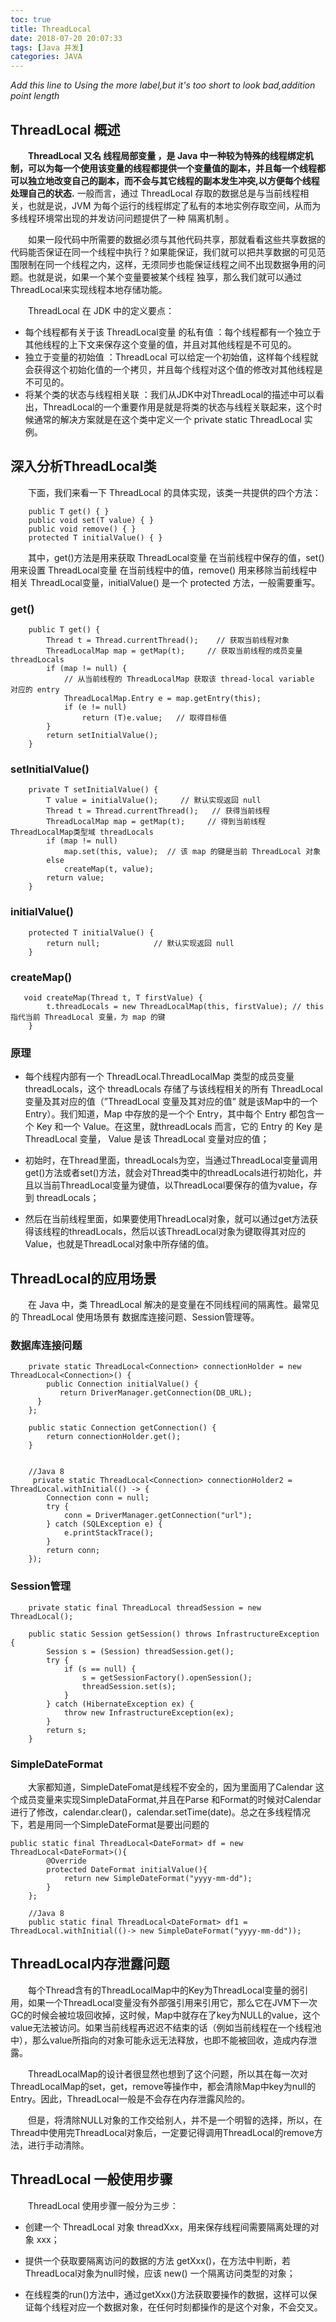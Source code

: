```yaml
---
toc: true
title: ThreadLocal
date: 2018-07-20 20:07:33
tags: [Java 并发]
categories: JAVA
---
```

*Add this line to Using the more label,but it's too short to look bad,addition point length*
<!--more--> 

## ThreadLocal 概述
　　**ThreadLocal 又名 线程局部变量 ，是 Java 中一种较为特殊的线程绑定机制，可以为每一个使用该变量的线程都提供一个变量值的副本，并且每一个线程都可以独立地改变自己的副本，而不会与其它线程的副本发生冲突,以方便每个线程处理自己的状态.** 一般而言，通过 ThreadLocal 存取的数据总是与当前线程相关，也就是说，JVM 为每个运行的线程绑定了私有的本地实例存取空间，从而为多线程环境常出现的并发访问问题提供了一种 隔离机制 。

　　如果一段代码中所需要的数据必须与其他代码共享，那就看看这些共享数据的代码能否保证在同一个线程中执行？如果能保证，我们就可以把共享数据的可见范围限制在同一个线程之内，这样，无须同步也能保证线程之间不出现数据争用的问题。也就是说，如果一个某个变量要被某个线程 独享，那么我们就可以通过ThreadLocal来实现线程本地存储功能。

　　ThreadLocal 在 JDK 中的定义要点：
* 每个线程都有关于该 ThreadLocal变量 的私有值 ：每个线程都有一个独立于其他线程的上下文来保存这个变量的值，并且对其他线程是不可见的。
* 独立于变量的初始值 ：ThreadLocal 可以给定一个初始值，这样每个线程就会获得这个初始化值的一个拷贝，并且每个线程对这个值的修改对其他线程是不可见的。
* 将某个类的状态与线程相关联 ：我们从JDK中对ThreadLocal的描述中可以看出，ThreadLocal的一个重要作用是就是将类的状态与线程关联起来，这个时候通常的解决方案就是在这个类中定义一个 private static ThreadLocal 实例。

  
## 深入分析ThreadLocal类   

　　下面，我们来看一下 ThreadLocal 的具体实现，该类一共提供的四个方法：

````
    public T get() { }
    public void set(T value) { }
    public void remove() { }
    protected T initialValue() { }
````

　　其中，get()方法是用来获取 ThreadLocal变量 在当前线程中保存的值，set() 用来设置 ThreadLocal变量 在当前线程中的值，remove() 用来移除当前线程中相关 ThreadLocal变量，initialValue() 是一个 protected 方法，一般需要重写。

### get()

````
    public T get() {
        Thread t = Thread.currentThread();    // 获取当前线程对象
        ThreadLocalMap map = getMap(t);     // 获取当前线程的成员变量 threadLocals
        if (map != null) {
            // 从当前线程的 ThreadLocalMap 获取该 thread-local variable 对应的 entry
            ThreadLocalMap.Entry e = map.getEntry(this);    
            if (e != null)      
                return (T)e.value;   // 取得目标值
        }
        return setInitialValue();  
    }
````    

### setInitialValue()

````
    private T setInitialValue() {
        T value = initialValue();     // 默认实现返回 null
        Thread t = Thread.currentThread();   // 获得当前线程
        ThreadLocalMap map = getMap(t);     // 得到当前线程 ThreadLocalMap类型域 threadLocals
        if (map != null)
            map.set(this, value);  // 该 map 的键是当前 ThreadLocal 对象
        else
            createMap(t, value);   
        return value;
    }
````

###  initialValue()

````
    protected T initialValue() {
        return null;            // 默认实现返回 null
    }
````

###  createMap()

````
   void createMap(Thread t, T firstValue) {
        t.threadLocals = new ThreadLocalMap(this, firstValue); // this 指代当前 ThreadLocal 变量，为 map 的键  
    }
````

###  原理
* 每个线程内部有一个 ThreadLocal.ThreadLocalMap 类型的成员变量 threadLocals，这个 threadLocals 存储了与该线程相关的所有 ThreadLocal 变量及其对应的值（”ThreadLocal 变量及其对应的值” 就是该Map中的一个 Entry）。我们知道，Map 中存放的是一个个 Entry，其中每个 Entry 都包含一个 Key 和一个 Value。在这里，就threadLocals 而言，它的 Entry 的 Key 是 ThreadLocal 变量， Value 是该 ThreadLocal 变量对应的值；

* 初始时，在Thread里面，threadLocals为空，当通过ThreadLocal变量调用get()方法或者set()方法，就会对Thread类中的threadLocals进行初始化，并且以当前ThreadLocal变量为键值，以ThreadLocal要保存的值为value，存到 threadLocals；

* 然后在当前线程里面，如果要使用ThreadLocal对象，就可以通过get方法获得该线程的threadLocals，然后以该ThreadLocal对象为键取得其对应的 Value，也就是ThreadLocal对象中所存储的值。

## ThreadLocal的应用场景
　　在 Java 中，类 ThreadLocal 解决的是变量在不同线程间的隔离性。最常见的 ThreadLocal 使用场景有 数据库连接问题、Session管理等。

### 数据库连接问题

````
    private static ThreadLocal<Connection> connectionHolder = new ThreadLocal<Connection>() {
        public Connection initialValue() {
           return DriverManager.getConnection(DB_URL);
      }
    };

    public static Connection getConnection() {
        return connectionHolder.get();
    }


	//Java 8
	 private static ThreadLocal<Connection> connectionHolder2 = ThreadLocal.withInitial(() -> {
        Connection conn = null;
        try {
            conn = DriverManager.getConnection("url");
        } catch (SQLException e) {
            e.printStackTrace();
        }
        return conn;
    });
````

###  Session管理

````
    private static final ThreadLocal threadSession = new ThreadLocal();

    public static Session getSession() throws InfrastructureException {
        Session s = (Session) threadSession.get();
        try {
            if (s == null) {
                s = getSessionFactory().openSession();
                threadSession.set(s);
            }
        } catch (HibernateException ex) {
            throw new InfrastructureException(ex);
        }
        return s;
    }    
````
### SimpleDateFormat
　　大家都知道，SimpleDateFomat是线程不安全的，因为里面用了Calendar 这个成员变量来实现SimpleDataFormat,并且在Parse 和Format的时候对Calendar 进行了修改，calendar.clear()，calendar.setTime(date)。总之在多线程情况下，若是用同一个SimpleDateFormat是要出问题的
````
public static final ThreadLocal<DateFormat> df = new ThreadLocal<DateFormat>(){
        @Override
        protected DateFormat initialValue(){
            return new SimpleDateFormat("yyyy-mm-dd");
        }
    };

	//Java 8
    public static final ThreadLocal<DateFormat> df1 = ThreadLocal.withInitial(()-> new SimpleDateFormat("yyyy-mm-dd"));

````

## ThreadLocal内存泄露问题
　　每个Thread含有的ThreadLocalMap中的Key为ThreadLocal变量的弱引用，如果一个ThreadLocal变量没有外部强引用来引用它，那么它在JVM下一次GC的时候会被垃圾回收掉，这时候，Map中就存在了key为NULL的value，这个value无法被访问。如果当前线程再迟迟不结束的话（例如当前线程在一个线程池中），那么value所指向的对象可能永远无法释放，也即不能被回收，造成内存泄露。

　　ThreadLocalMap的设计者很显然也想到了这个问题，所以其在每一次对ThreadLocalMap的set，get，remove等操作中，都会清除Map中key为null的Entry。因此，ThreadLocal一般是不会存在内存泄露风险的。

　　但是，将清除NULL对象的工作交给别人，并不是一个明智的选择，所以，在Thread中使用完ThreadLocal对象后，一定要记得调用ThreadLocal的remove方法，进行手动清除。

## ThreadLocal 一般使用步骤
　　ThreadLocal 使用步骤一般分为三步：

* 创建一个 ThreadLocal 对象 threadXxx，用来保存线程间需要隔离处理的对象 xxx；

* 提供一个获取要隔离访问的数据的方法 getXxx()，在方法中判断，若 ThreadLocal对象为null时候，应该 new() 一个隔离访问类型的对象；

* 在线程类的run()方法中，通过getXxx()方法获取要操作的数据，这样可以保证每个线程对应一个数据对象，在任何时刻都操作的是这个对象，不会交叉。